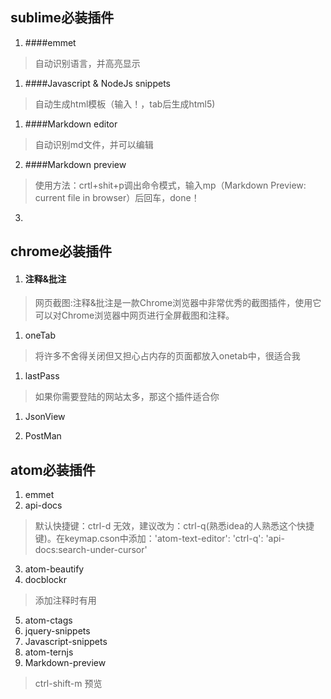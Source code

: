## sublime必装插件
1. ####emmet
>自动识别语言，并高亮显示

1. ####Javascript & NodeJs snippets
>自动生成html模板（输入！，tab后生成html5)

1. ####Markdown editor
>自动识别md文件，并可以编辑

2. ####Markdown preview
>使用方法：crtl+shit+p调出命令模式，输入mp（Markdown Preview: current file in browser）后回车，done！
3.



## chrome必装插件
1. #### 注释&批注
>网页截图:注释&批注是一款Chrome浏览器中非常优秀的截图插件，使用它可以对Chrome浏览器中网页进行全屏截图和注释。
1. oneTab
> 将许多不舍得关闭但又担心占内存的页面都放入onetab中，很适合我

1. lastPass
> 如果你需要登陆的网站太多，那这个插件适合你

1. JsonView

1. PostMan





## atom必装插件
1. emmet
2. api-docs
>默认快捷键：ctrl-d 无效，建议改为：ctrl-q(熟悉idea的人熟悉这个快捷键)。在keymap.cson中添加：'atom-text-editor':
  'ctrl-q': 'api-docs:search-under-cursor'
3. atom-beautify
4. docblockr
>添加注释时有用
5. atom-ctags
6. jquery-snippets
7. Javascript-snippets
8. atom-ternjs
9. Markdown-preview
> ctrl-shift-m 预览
